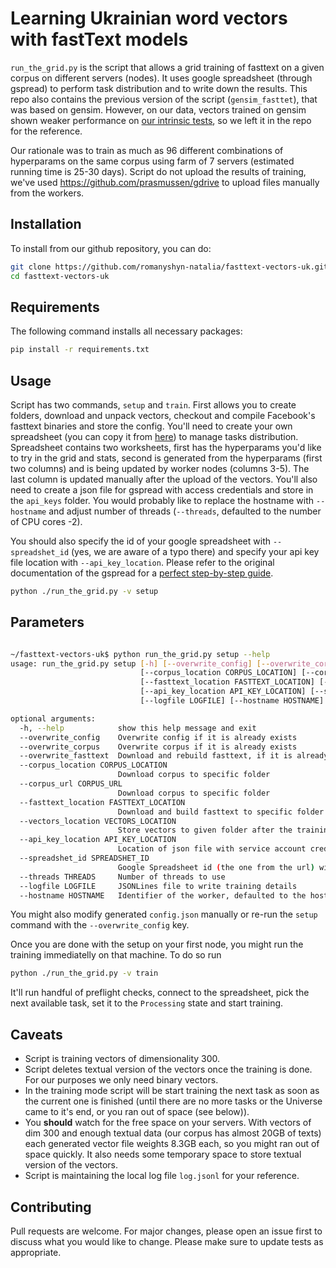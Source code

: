 # Learning Ukrainian word vectors with fastText models

`run_the_grid.py` is the script that allows a grid training of fasttext on a given corpus on different servers (nodes). It uses google spreadsheet (through gspread) to perform task distribution and to write down the results. This repo also contains the previous version of the script (`gensim_fasttet`), that was based on gensim. However, on our data, vectors trained on gensim shown weaker performance on [our intrinsic tests](https://github.com/lang-uk/vecs), so we left it in the repo for the reference.

Our rationale was to train as much as 96 different combinations of hyperparams on the same corpus using farm of 7 servers (estimated running time is 25-30 days). Script do not upload the results of training, we've used https://github.com/prasmussen/gdrive to upload files manually from the workers. 

## Installation
To install from our github repository, you can do:
```bash
git clone https://github.com/romanyshyn-natalia/fasttext-vectors-uk.git
cd fasttext-vectors-uk
```

## Requirements
The following command installs all necessary packages:
```bash
pip install -r requirements.txt
```

## Usage
Script has two commands, `setup` and `train`. First allows you to create folders, download and unpack vectors, checkout and compile Facebook's fasttext binaries and store the config. You'll need to create your own spreadsheet (you can copy it from [here](https://docs.google.com/spreadsheets/d/150DjEZKCuJEcsCJWahWmhPkfHzn9pA-N3UIYYx7XM04/edit?usp=sharing)) to manage tasks distribution. Spreadsheet contains two worksheets, first has the hyperparams you'd like to try in the grid and stats, second is generated from the hyperparams (first two columns) and is being updated by worker nodes (columns 3-5). The last column is updated manually after the upload of the vectors. You'll also need to create a json file for gspread with access credentials and store in the `api_keys` folder. You would probably like to replace the hostname with `--hostname` and adjust number of threads (`--threads`, defaulted to the number of CPU cores -2).

You should also specify the id of your google spreadsheet with `--spreadshet_id` (yes, we are aware of a typo there) and specify your api key file location with `--api_key_location`. Please refer to the original documentation of the gspread for a [perfect step-by-step guide](https://docs.gspread.org/en/latest/oauth2.html#enable-api-access-for-a-project).

```bash
python ./run_the_grid.py -v setup
```

## Parameters
```bash

~/fasttext-vectors-uk$ python run_the_grid.py setup --help
usage: run_the_grid.py setup [-h] [--overwrite_config] [--overwrite_corpus] [--overwrite_fasttext]
                             [--corpus_location CORPUS_LOCATION] [--corpus_url CORPUS_URL]
                             [--fasttext_location FASTTEXT_LOCATION] [--vectors_location VECTORS_LOCATION]
                             [--api_key_location API_KEY_LOCATION] [--spreadshet_id SPREADSHET_ID] [--threads THREADS]
                             [--logfile LOGFILE] [--hostname HOSTNAME]

optional arguments:
  -h, --help            show this help message and exit
  --overwrite_config    Overwrite config if it is already exists
  --overwrite_corpus    Overwrite corpus if it is already exists
  --overwrite_fasttext  Download and rebuild fasttext, if it is already exists
  --corpus_location CORPUS_LOCATION
                        Download corpus to specific folder
  --corpus_url CORPUS_URL
                        Download corpus to specific folder
  --fasttext_location FASTTEXT_LOCATION
                        Download and build fasttext to specific folder
  --vectors_location VECTORS_LOCATION
                        Store vectors to given folder after the training
  --api_key_location API_KEY_LOCATION
                        Location of json file with service account credentials for google drive and spreadsheet
  --spreadshet_id SPREADSHET_ID
                        Google Spreadsheet id (the one from the url) with the spreadsheet of tasks and results
  --threads THREADS     Number of threads to use
  --logfile LOGFILE     JSONLines file to write training details
  --hostname HOSTNAME   Identifier of the worker, defaulted to the hostname
```
You might also modify generated `config.json` manually or re-run the `setup` command with the `--overwrite_config` key. 

Once you are done with the setup on your first node, you might run the training immediatelly on that machine.
To do so run 
```bash
python ./run_the_grid.py -v train
```

It'll run handful of preflight checks, connect to the spreadsheet, pick the next available task, set it to the `Processing` state and start training.

## Caveats
* Script is training vectors of dimensionality 300.
* Script deletes textual version of the vectors once the training is done. For our purposes we only need binary vectors.
* In the training mode script will be start training the next task as soon as the current one is finished (until there are no more tasks or the Universe came to it's end, or you ran out of space (see below)).
* You **should** watch for the free space on your servers. With vectors of dim 300 and enough textual data (our corpus has almost 20GB of texts) each generated vector file weights 8.3GB each, so you might ran out of space quickly. It also needs some temporary space to store textual version of the vectors.
* Script is maintaining the local log file `log.jsonl` for your reference.


## Contributing
Pull requests are welcome. For major changes, please open an issue first to discuss what you would like to change.
Please make sure to update tests as appropriate.

